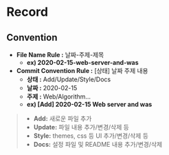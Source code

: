 # Record
<!-- <div align=center> -->
<!-- HitCount: http://hits.dwyl.io/ -->
<!-- [![author](https://img.shields.io/badge/author-doorisopen-007ec6.svg?style=flat-square)](https://github.com/doorisopen/developers-library) -->
<!-- [![Hits](https://hits.seeyoufarm.com/api/count/incr/badge.svg?url=https%3A%2F%2Fgithub.com%2Fdoorisopen%2Fdevelopers-library)](https://hits.seeyoufarm.com) -->
<!-- [![HitCount](http://hits.dwyl.com/doorisopen/https://githubcom/doorisopen/developers-library.svg)](http://hits.dwyl.com/doorisopen/https://githubcom/doorisopen/developers-library) -->
<!-- </div> -->

## Convention
* __File Name Rule :__ 날짜-주제-제목
  + __ex) 2020-02-15-web-server-and-was__
* __Commit Convention Rule :__ [상태] 날짜 주제 내용
  + __상태 :__ Add/Update/Style/Docs
  + __날짜 :__ 2020-02-15
  + __주제 :__ Web/Algorithm...
  + __ex) [Add] 2020-02-15 Web server and was__

> * __Add:__ 새로운 파일 추가 <br/>
> * __Update:__ 파일 내용 추가/변경/삭제 등 <br/>
> * __Style:__ themes, css 등 UI 추가/변경/삭제 등 <br/>
> * __Docs:__ 설정 파일 및 README 내용 추가/변경/삭제

<!-- 
## local test
bundle exec jekyll serve

## Template
#### toggle
* 연습 문제1 - 문제 이름
<details><summary>연습 문제1-코드</summary>
{% highlight javascript %}
{% endhighlight %}
</details>

#### img
![img description]({{ site.baseurl }}/images/Category/imgFileName.JPG)

<a href="{{ site.baseurl }}{{ site.주제_img }}/파일명.JPG" data-lightbox="falcon9-large" data-title="Check out the image">
  <img src="{{ site.baseurl }}{{ site.주제_img }}/파일명.JPG" title="Check out the image">
</a>

## References
* https://blog.chosunghyun.com/
* https://themes.gohugo.io/
* https://techstock.biz/
  + github.com/hasune/hasune.github.io
-->